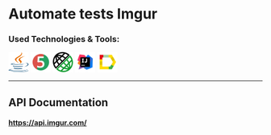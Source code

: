 # Automate tests Imgur

### Used Technologies & Tools:
<p align="left">
<img height="40" width="40" src="src/images/java-logo.svg" alt="java">
<img height="40" width="40" src="src/images/junit5-logo.svg" alt="junit5">
<img height="40" width="40" src="src/images/rest-assured-logo.png" alt="rest-assured">
<img height="40" width="40" src="src/images/IDEA-logo.svg" alt="IDEA">
<img height="40" width="40" src="src/images/allure-Report-logo.svg" alt="allure">
</p>

---
## API Documentation
#### https://api.imgur.com/
